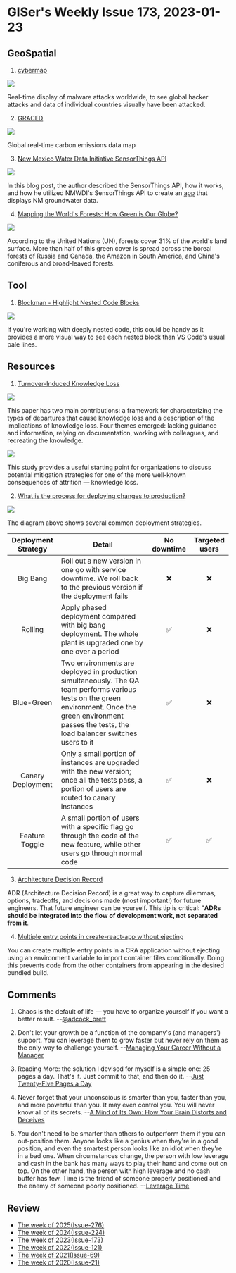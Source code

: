 # GISer's Weekly Issue 173, 2023-01-23

## GeoSpatial

1. [cybermap](https://cybermap.kaspersky.com/)

![](https://imgs.zhubai.love/98ad235253004a89bf21e48a5da337c3.png)

Real-time display of malware attacks worldwide, to see global hacker attacks and data of individual countries visually have been attacked.

2. [GRACED](https://carbonmonitor-graced.com/)

![](https://imgs.zhubai.love/d23b0bceafea4d15969b17edecb19a78.png)

Global real-time carbon emissions data map

3. [New Mexico Water Data Initiative SensorThings API](https://crceanalytics.com/2022/07/07/nmwdi-sensorthings-api/)

![](https://crceanalytics.com/wp-content/uploads/2022/07/image-1024x581.png)

In this blog post, the author described the SensorThings API, how it works, and how he utilized NMWDI's SensorThings API to create an [app](http://apps.crceanalytics.com/sensorthingsdemo) that displays NM groundwater data.

4. [Mapping the World's Forests: How Green is Our Globe?](https://www.visualcapitalist.com/cp/mapping-worlds-forests-how-green-is-our-globe/)

![](https://www.visualcapitalist.com/wp-content/uploads/2023/01/Mapping-our-Worlds-Forests-How-Green-is-our-Globe-Main.png)

According to the United Nations (UN), forests cover 31% of the world's land surface. More than half of this green cover is spread across the boreal forests of Russia and Canada, the Amazon in South America, and China's coniferous and broad-leaved forests.

## Tool

1. [Blockman - Highlight Nested Code Blocks](https://marketplace.visualstudio.com/items?itemName=leodevbro.blockman#blockman)

![](https://raw.githubusercontent.com/leodevbro/vscode-blockman/main/demo-media/video/main-demo---c2-apng.png)

If you're working with deeply nested code, this could be handy as it provides a more visual way to see each nested block than VS Code's usual pale lines.

## Resources

1. [Turnover-Induced Knowledge Loss](https://abinoda.substack.com/p/developer-attrition)

![](https://substackcdn.com/image/fetch/w_1456,c_limit,f_webp,q_auto:good,fl_progressive:steep/https%3A%2F%2Fsubstack-post-media.s3.amazonaws.com%2Fpublic%2Fimages%2F1eb9ec29-ff11-4878-92d0-5790660029ff_1630x440.png)

This paper has two main contributions: a framework for characterizing the types of departures that cause knowledge loss and a description of the implications of knowledge loss. Four themes emerged: lacking guidance and information, relying on documentation, working with colleagues, and recreating the knowledge.

![](https://substackcdn.com/image/fetch/w_1456,c_limit,f_webp,q_auto:good,fl_progressive:steep/https%3A%2F%2Fsubstack-post-media.s3.amazonaws.com%2Fpublic%2Fimages%2Fef7828c5-c969-45bf-a7c9-218576389ffc_1884x794.png)

This study provides a useful starting point for organizations to discuss potential mitigation strategies for one of the more well-known consequences of attrition — knowledge loss.

2. [What is the process for deploying changes to production?](https://blog.bytebytego.com/p/ep-42-designing-a-chat-application)

![](https://substackcdn.com/image/fetch/w_1456,c_limit,f_webp,q_auto:good,fl_progressive:steep/https%3A%2F%2Fsubstack-post-media.s3.amazonaws.com%2Fpublic%2Fimages%2F58c6a2b8-33c2-4094-b07c-b644227b1b20_3546x4233.jpeg)

The diagram above shows several common deployment strategies.

| Deployment Strategy | Detail                                                                                                                                                                                                       | No downtime | Targeted users |
| :-----------------: | ------------------------------------------------------------------------------------------------------------------------------------------------------------------------------------------------------------ | :---------: | :------------: |
|      Big Bang       | Roll out a new version in one go with service downtime. We roll back to the previous version if the deployment fails                                                                                         |     ❌      |       ❌       |
|       Rolling       | Apply phased deployment compared with big bang deployment. The whole plant is upgraded one by one over a period                                                                                              |     ✅      |       ❌       |
|     Blue-Green      | Two environments are deployed in production simultaneously. The QA team performs various tests on the green environment. Once the green environment passes the tests, the load balancer switches users to it |     ✅      |       ❌       |
|  Canary Deployment  | Only a small portion of instances are upgraded with the new version; once all the tests pass, a portion of users are routed to canary instances                                                              |     ✅      |       ❌       |
|   Feature Toggle    | A small portion of users with a specific flag go through the code of the new feature, while other users go through normal code                                                                               |     ✅      |       ✅       |

3. [Architecture Decision Record](https://mastodon.social/@kevlin/109517740925744193)

ADR (Architecture Decision Record) is a great way to capture dilemmas, options, tradeoffs, and decisions made (most important!) for future engineers. That future engineer can be yourself. This tip is critical: "**ADRs should be integrated into the flow of development work, not separated from it**.

4. [Multiple entry points in create-react-app without ejecting](https://blog.logrocket.com/multiple-entry-points-in-create-react-app-without-ejecting/)

You can create multiple entry points in a CRA application without ejecting using an environment variable to import container files conditionally. Doing this prevents code from the other containers from appearing in the desired bundled build.

## Comments

1. Chaos is the default of life — you have to organize yourself if you want a better result.
   --[@adcock_brett](https://twitter.com/adcock_brett/status/1609571571798274048)

2. Don't let your growth be a function of the company's (and managers') support. You can leverage them to grow faster but never rely on them as the only way to challenge yourself.
   --[Managing Your Career Without a Manager](https://medium.com/meta-research/managing-your-career-without-a-manager-c7a78a322e00)

3. Reading More: the solution I devised for myself is a simple one: 25 pages a day. That's it. Just commit to that, and then do it.
   --[Just Twenty-Five Pages a Day](https://fs.blog/twenty-five-pages-a-day/)

4. Never forget that your unconscious is smarter than you, faster than you, and more powerful than you. It may even control you. You will never know all of its secrets.
   --[A Mind of Its Own: How Your Brain Distorts and Deceives](https://www.amazon.com/Mind-Its-Own-Distorts-Deceives-ebook/dp/B005GQR074?_encoding=UTF8&qid=1674133309&sr=8-1&linkCode=sl1&tag=farnamstreet-20&linkId=2ac24475103639d5a8de1c110f219877&language=en_US&ref_=as_li_ss_tl)

5. You don't need to be smarter than others to outperform them if you can out-position them. Anyone looks like a genius when they're in a good position, and even the smartest person looks like an idiot when they're in a bad one. When circumstances change, the person with low leverage and cash in the bank has many ways to play their hand and come out on top. On the other hand, the person with high leverage and no cash buffer has few. Time is the friend of someone properly positioned and the enemy of someone poorly positioned.
   --[Leverage Time](hhttps://fs.blog/brain-food/january-22-2023/)

## Review

- [The week of 2025(Issue-276)](../2025/issue-276.md)
- [The week of 2024(Issue-224)](../2024/issue-224.md)
- [The week of 2023(Issue-173)](../2023/issue-173.md)
- [The week of 2022(Issue-121)](../2022/issue-121.md)
- [The week of 2021(Issue-69)](../2021/issue-69.md)
- [The week of 2020(Issue-21)](../2020/issue-21.md)
